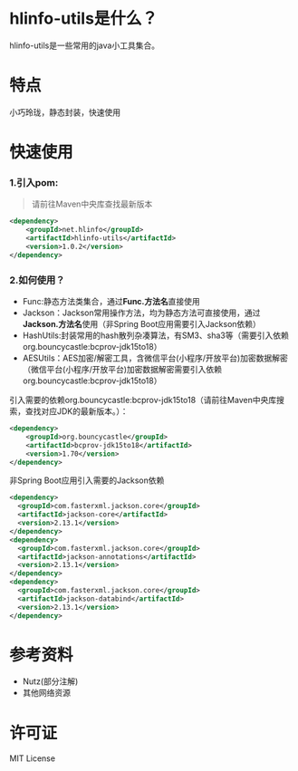 # hlinfo-utils是什么？

hlinfo-utils是一些常用的java小工具集合。

# 特点

小巧玲珑，静态封装，快速使用


# 快速使用

### 1.引入pom:

>请前往Maven中央库查找最新版本

``` xml
<dependency>
    <groupId>net.hlinfo</groupId>
    <artifactId>hlinfo-utils</artifactId>
    <version>1.0.2</version>
</dependency>
```


### 2.如何使用？

* Func:静态方法类集合，通过**Func.方法名**直接使用
* Jackson：Jackson常用操作方法，均为静态方法可直接使用，通过**Jackson.方法名**使用（非Spring Boot应用需要引入Jackson依赖）
* HashUtils:封装常用的hash散列杂凑算法，有SM3、sha3等（需要引入依赖org.bouncycastle:bcprov-jdk15to18）
* AESUtils：AES加密/解密工具，含微信平台(小程序/开放平台)加密数据解密（微信平台(小程序/开放平台)加密数据解密需要引入依赖org.bouncycastle:bcprov-jdk15to18）

引入需要的依赖org.bouncycastle:bcprov-jdk15to18（请前往Maven中央库搜索，查找对应JDK的最新版本。）：

``` xml
<dependency>
	<groupId>org.bouncycastle</groupId>
	<artifactId>bcprov-jdk15to18</artifactId>
	<version>1.70</version>
</dependency>
```

非Spring Boot应用引入需要的Jackson依赖

``` xml
<dependency>
  <groupId>com.fasterxml.jackson.core</groupId>
  <artifactId>jackson-core</artifactId>
  <version>2.13.1</version>
</dependency>
<dependency>
  <groupId>com.fasterxml.jackson.core</groupId>
  <artifactId>jackson-annotations</artifactId>
  <version>2.13.1</version>
</dependency>
<dependency>
  <groupId>com.fasterxml.jackson.core</groupId>
  <artifactId>jackson-databind</artifactId>
  <version>2.13.1</version>
</dependency>
```

# 参考资料
* Nutz(部分注解)
* 其他网络资源

# 许可证
MIT License 
